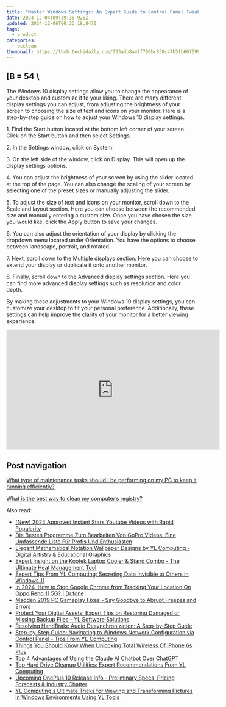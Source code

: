 ```yaml
---
title: "Master Windows Settings: An Expert Guide to Control Panel Tweaks with YL Software Solutions"
date: 2024-12-04T09:39:38.928Z
updated: 2024-12-06T00:33:18.847Z
tags:
  - product
categories:
  - pcclean
thumbnail: https://thmb.techidaily.com/f33adb8a41f790bc858c47b5fb66f5998fe40f1007e9c52f968a63abc439ec92.jpg
---
```


## \[B = 54 \

The Windows 10 display settings allow you to change the appearance of your desktop and customize it to your liking. There are many different display settings you can adjust, from adjusting the brightness of your screen to choosing the size of text and icons on your monitor. Here is a step-by-step guide on how to adjust your Windows 10 display settings. 

1\. Find the Start button located at the bottom left corner of your screen. Click on the Start button and then select Settings.

2\. In the Settings window, click on System.

3\. On the left side of the window, click on Display. This will open up the display settings options. 

4\. You can adjust the brightness of your screen by using the slider located at the top of the page. You can also change the scaling of your screen by selecting one of the preset sizes or manually adjusting the slider.

5\. To adjust the size of text and icons on your monitor, scroll down to the Scale and layout section. Here you can choose between the recommended size and manually entering a custom size. Once you have chosen the size you would like, click the Apply button to save your changes.

6\. You can also adjust the orientation of your display by clicking the dropdown menu located under Orientation. You have the options to choose between landscape, portrait, and rotated.

7\. Next, scroll down to the Multiple displays section. Here you can choose to extend your display or duplicate it onto another monitor.

8\. Finally, scroll down to the Advanced display settings section. Here you can find more advanced display settings such as resolution and color depth. 

By making these adjustments to your Windows 10 display settings, you can customize your desktop to fit your personal preference. Additionally, these settings can help improve the clarity of your monitor for a better viewing experience.

<!-- affiliate ads begin -->
<iframe width="560" height="315" src="https://www.youtube.com/embed/odDOPrPjRYY?si=7QHzdUkTPNkHJiVj" title="YouTube video player" frameborder="0" allow="accelerometer; autoplay; clipboard-write; encrypted-media; gyroscope; picture-in-picture; web-share" referrerpolicy="strict-origin-when-cross-origin" allowfullscreen></iframe>
<!-- affiliate ads end -->

## Post navigation

[What type of maintenance tasks should I be performing on my PC to keep it running efficiently?](https://tools.techidaily.com/pcclean/products/)

[What is the best way to clean my computer’s registry?](https://tools.techidaily.com/pcclean/products/)

<ins class="adsbygoogle"
     style="display:block"
     data-ad-format="autorelaxed"
     data-ad-client="ca-pub-7571918770474297"
     data-ad-slot="1223367746"></ins>

<ins class="adsbygoogle"
     style="display:block"
     data-ad-client="ca-pub-7571918770474297"
     data-ad-slot="8358498916"
     data-ad-format="auto"
     data-full-width-responsive="true"></ins>

<span class="atpl-alsoreadstyle">Also read:</span>
<div><ul>
<li><a href="https://youtube-docs.techidaily.com/024-approved-instant-stars-youtube-videos-with-rapid-popularity/"><u>[New] 2024 Approved Instant Stars Youtube Videos with Rapid Popularity</u></a></li>
<li><a href="https://blog-min.techidaily.com/die-besten-programme-zum-bearbeiten-von-gopro-videos-eine-umfassende-liste-fur-profis-und-enthusiasten/"><u>Die Besten Programme Zum Bearbeiten Von GoPro Videos: Eine Umfassende Liste Für Profis Und Enthusiasten</u></a></li>
<li><a href="https://discover-bits.techidaily.com/elegant-mathematical-notation-wallpaper-designs-by-yl-computing-digital-artistry-and-educational-graphics/"><u>Elegant Mathematical Notation Wallpaper Designs by YL Computing - Digital Artistry & Educational Graphics</u></a></li>
<li><a href="https://buynow-reviews.techidaily.com/expert-insight-on-the-kootek-laptop-cooler-and-stand-combo-the-ultimate-heat-management-tool/"><u>Expert Insight on the Kootek Laptop Cooler & Stand Combo - The Ultimate Heat Management Tool</u></a></li>
<li><a href="https://discover-bits.techidaily.com/expert-tips-from-yl-computing-secreting-data-invisible-to-others-in-windows-11/"><u>Expert Tips From YL Computing: Secreting Data Invisible to Others in Windows 11</u></a></li>
<li><a href="https://review-topics.techidaily.com/in-2024-how-to-stop-google-chrome-from-tracking-your-location-on-oppo-reno-11-5g-drfone-by-drfone-virtual-android/"><u>In 2024, How to Stop Google Chrome from Tracking Your Location On Oppo Reno 11 5G? | Dr.fone</u></a></li>
<li><a href="https://win-able.techidaily.com/madden-2019-pc-gameplay-fixes-say-goodbye-to-abrupt-freezes-and-errors/"><u>Madden 2019 PC Gameplay Fixes - Say Goodbye to Abrupt Freezes and Errors</u></a></li>
<li><a href="https://discover-bits.techidaily.com/protect-your-digital-assets-expert-tips-on-restoring-damaged-or-missing-backup-files-yl-software-solutions/"><u>Protect Your Digital Assets: Expert Tips on Restoring Damaged or Missing Backup Files - YL Software Solutions</u></a></li>
<li><a href="https://tech-haven.techidaily.com/resolving-handbrake-audio-desynchronization-a-step-by-step-guide/"><u>Resolving HandBrake Audio Desynchronization: A Step-by-Step Guide</u></a></li>
<li><a href="https://discover-bits.techidaily.com/step-by-step-guide-navigating-to-windows-network-configuration-via-control-panel-tips-from-yl-computing/"><u>Step-by-Step Guide: Navigating to Windows Network Configuration via Control Panel - Tips From YL Computing</u></a></li>
<li><a href="https://ios-unlock.techidaily.com/things-you-should-know-when-unlocking-total-wireless-of-iphone-6s-plus-by-drfone-ios/"><u>Things You Should Know When Unlocking Total Wireless Of iPhone 6s Plus</u></a></li>
<li><a href="https://tech-hub.techidaily.com/top-4-advantages-of-using-the-claude-ai-chatbot-over-chatgpt/"><u>Top 4 Advantages of Using the Claude AI Chatbot Over ChatGPT</u></a></li>
<li><a href="https://discover-bits.techidaily.com/top-hard-drive-cleanup-utilities-expert-recommendations-from-yl-computing/"><u>Top Hard Drive Cleanup Utilities: Expert Recommendations From YL Computing</u></a></li>
<li><a href="https://techno-recovery.techidaily.com/upcoming-oneplus-10-release-info-preliminary-specs-pricing-forecasts-and-industry-chatter/"><u>Upcoming OnePlus 10 Release Info - Preliminary Specs, Pricing Forecasts & Industry Chatter</u></a></li>
<li><a href="https://discover-bits.techidaily.com/yl-computings-ultimate-tricks-for-viewing-and-transforming-pictures-in-windows-environments-using-yl-tools/"><u>YL Computing's Ultimate Tricks for Viewing and Transforming Pictures in Windows Environments Using YL Tools</u></a></li>
</ul></div>

